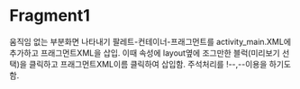 # Fragment1
움직임 없는 부분화면 나타내기
팔레트-컨테이너-프래그먼트를 activity_main.XML에 추가하고 프래그먼트XML을 삽입. 이때 속성에 layout옆에 조그만한 블럭(미리보기 선택)을 클릭하고 프래그먼트XML이름 클릭하여 삽입함.
주석처리를 !--,--이용을 하기도 함.
